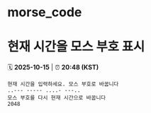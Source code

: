 # morse_code
# 현재 시간을 모스 부호 표시
<!-- MORSE_TIME_START -->
🗓️ **2025-10-15** | ⏰ **20:48 (KST)**

```
현재 시간을 입력하세요. 모스 부호로 바꿉니다
..--- ----- ....- ---..
모스 부호를 다시 현재 시간으로 바꿉니다
2048
```
<!-- MORSE_TIME_END -->
